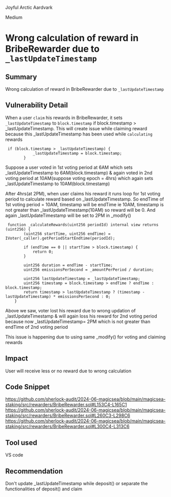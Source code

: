 Joyful Arctic Aardvark

Medium

# Wrong calculation of reward in BribeRewarder due to `_lastUpdateTimestamp`

## Summary
Wrong calculation of reward in BribeRewarder due to `_lastUpdateTimestamp`

## Vulnerability Detail
When a user `claim` his rewards in BribeRewarder, it sets `_lastUpdateTimestamp` to `block.timestamp` if block.timestamp > _lastUpdateTimestamp. This will create issue while claiming reward because this _lastUpdateTimestamp has been used while `calculating` rewards
```solidity
 if (block.timestamp > _lastUpdateTimestamp) {
            _lastUpdateTimestamp = block.timestamp;
        }
```
Suppose a user voted in 1st voting period at 6AM which sets _lastUpdateTimestamp to 6AM(block.timestamp) & again voted in 2nd voting period at 10AM(suppose voting epoch = 4hrs) which again sets _lastUpdateTimestamp to 10AM(block.timestamp)

After 4hrs(at 2PM), when user claims his reward it runs loop for 1st voting period to calculate reward based on _lastUpdateTimestamp. So endTime of 1st voting period = 10AM, timestamp will be endTime ie 10AM, timestamp is not greater than _lastUpdateTimestamp(10AM) so reward will be 0. And again _lastUpdateTimestamp will be set to 2PM in _modify()
```solidity
 function _calculateRewards(uint256 periodId) internal view returns (uint256) {
        (uint256 startTime, uint256 endTime) = IVoter(_caller).getPeriodStartEndtime(periodId);

        if (endTime == 0 || startTime > block.timestamp) {
            return 0;
        }

        uint256 duration = endTime - startTime;
        uint256 emissionsPerSecond = _amountPerPeriod / duration;

        uint256 lastUpdateTimestamp = _lastUpdateTimestamp;
        uint256 timestamp = block.timestamp > endTime ? endTime : block.timestamp;
        return timestamp > lastUpdateTimestamp ? (timestamp - lastUpdateTimestamp) * emissionsPerSecond : 0;
    }
```
Above we saw, voter lost his reward due to wrong updation of _lastUpdateTimestamp & will again loss his reward for 2nd voting period because now _lastUpdateTimestamp= 2PM which is not greater than endTime of 2nd voting period

This issue is happening due to using same _modify() for voting and claiming rewards

## Impact
User will receive less or no reward due to wrong calculation

## Code Snippet
https://github.com/sherlock-audit/2024-06-magicsea/blob/main/magicsea-staking/src/rewarders/BribeRewarder.sol#L153C4-L165C1
https://github.com/sherlock-audit/2024-06-magicsea/blob/main/magicsea-staking/src/rewarders/BribeRewarder.sol#L260C3-L298C6
https://github.com/sherlock-audit/2024-06-magicsea/blob/main/magicsea-staking/src/rewarders/BribeRewarder.sol#L300C4-L313C6

## Tool used
VS code

## Recommendation
Don't update _lastUpdateTimestamp while deposit() or separate the functionalities of deposit() and claim